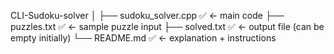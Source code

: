 CLI-Sudoku-solver
│
├── sudoku_solver.cpp       ✅ ← main code
├── puzzles.txt             ✅ ← sample puzzle input
├── solved.txt              ✅ ← output file (can be empty initially)
└── README.md               ✅ ← explanation + instructions

